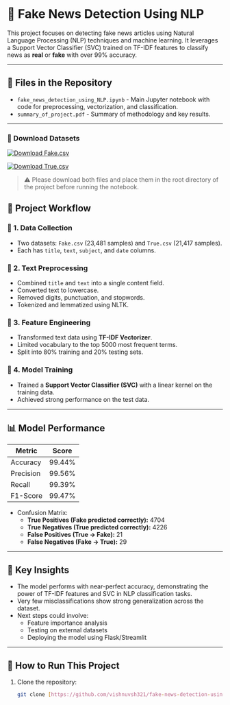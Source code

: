 # 📰 Fake News Detection Using NLP

This project focuses on detecting fake news articles using Natural Language Processing (NLP) techniques and machine learning. It leverages a Support Vector Classifier (SVC) trained on TF-IDF features to classify news as **real** or **fake** with over 99% accuracy.

---

## 📁 Files in the Repository

- `fake_news_detection_using_NLP.ipynb` - Main Jupyter notebook with code for preprocessing, vectorization, and classification.
- `summary_of_project.pdf` - Summary of methodology and key results.

---


### 🔗 Download Datasets

[![Download Fake.csv](https://img.shields.io/badge/Download-Fake.csv-brightgreen?style=for-the-badge)](https://drive.google.com/file/d/1mQ4VDZz3d1zNhVx8IXGn0SMnQ9CYRKG9/view?usp=sharing)

[![Download True.csv](https://img.shields.io/badge/Download-True.csv-brightgreen?style=for-the-badge)](https://drive.google.com/file/d/1C7BMGva3V5KXVyxv7u3HbTPH_9r8RcYX/view?usp=sharing)

> ⚠️ Please download both files and place them in the root directory of the project before running the notebook.



## 🧠 Project Workflow

### 🔹 1. Data Collection
- Two datasets: `Fake.csv` (23,481 samples) and `True.csv` (21,417 samples).
- Each has `title`, `text`, `subject`, and `date` columns.

### 🔹 2. Text Preprocessing
- Combined `title` and `text` into a single content field.
- Converted text to lowercase.
- Removed digits, punctuation, and stopwords.
- Tokenized and lemmatized using NLTK.

### 🔹 3. Feature Engineering
- Transformed text data using **TF-IDF Vectorizer**.
- Limited vocabulary to the top 5000 most frequent terms.
- Split into 80% training and 20% testing sets.

### 🔹 4. Model Training
- Trained a **Support Vector Classifier (SVC)** with a linear kernel on the training data.
- Achieved strong performance on the test data.

---

## 📊 Model Performance

| Metric      | Score    |
|-------------|----------|
| Accuracy    | 99.44%   |
| Precision   | 99.56%   |
| Recall      | 99.39%   |
| F1-Score    | 99.47%   |

- Confusion Matrix:
  - **True Positives (Fake predicted correctly):** 4704
  - **True Negatives (True predicted correctly):** 4226
  - **False Positives (True → Fake):** 21
  - **False Negatives (Fake → True):** 29

---

## 📌 Key Insights

- The model performs with near-perfect accuracy, demonstrating the power of TF-IDF features and SVC in NLP classification tasks.
- Very few misclassifications show strong generalization across the dataset.
- Next steps could involve:
  - Feature importance analysis
  - Testing on external datasets
  - Deploying the model using Flask/Streamlit

---

## 🚀 How to Run This Project

1. Clone the repository:
   ```bash
   git clone [https://github.com/vishnuvsh321/fake-news-detection-using-NLP]
